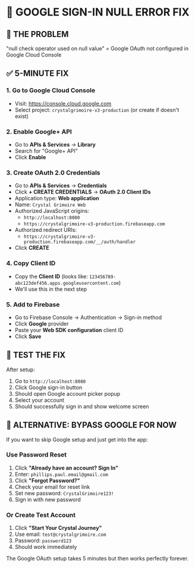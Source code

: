 # 🔧 GOOGLE SIGN-IN NULL ERROR FIX

## 🚨 **THE PROBLEM**
"null check operator used on null value" = Google OAuth not configured in Google Cloud Console

## ✅ **5-MINUTE FIX**

### 1. **Go to Google Cloud Console**
- Visit: https://console.cloud.google.com
- Select project: `crystalgrimoire-v3-production` (or create if doesn't exist)

### 2. **Enable Google+ API**
- Go to **APIs & Services** → **Library**
- Search for "Google+ API" 
- Click **Enable**

### 3. **Create OAuth 2.0 Credentials**
- Go to **APIs & Services** → **Credentials**
- Click **+ CREATE CREDENTIALS** → **OAuth 2.0 Client IDs**
- Application type: **Web application**
- Name: `Crystal Grimoire Web`
- Authorized JavaScript origins:
  - `http://localhost:8080`
  - `https://crystalgrimoire-v3-production.firebaseapp.com`
- Authorized redirect URIs:
  - `https://crystalgrimoire-v3-production.firebaseapp.com/__/auth/handler`
- Click **CREATE**

### 4. **Copy Client ID**
- Copy the **Client ID** (looks like: `123456789-abc123def456.apps.googleusercontent.com`)
- We'll use this in the next step

### 5. **Add to Firebase**
- Go to Firebase Console → Authentication → Sign-in method
- Click **Google** provider
- Paste your **Web SDK configuration** client ID
- Click **Save**

## 🧪 **TEST THE FIX**

After setup:
1. Go to `http://localhost:8080`
2. Click Google sign-in button
3. Should open Google account picker popup
4. Select your account
5. Should successfully sign in and show welcome screen

## 🚨 **ALTERNATIVE: BYPASS GOOGLE FOR NOW**

If you want to skip Google setup and just get into the app:

### **Use Password Reset**
1. Click **"Already have an account? Sign In"**
2. Enter: `phillips.paul.email@gmail.com`  
3. Click **"Forgot Password?"**
4. Check your email for reset link
5. Set new password: `CrystalGrimoire123!`
6. Sign in with new password

### **Or Create Test Account**
1. Click **"Start Your Crystal Journey"**
2. Use email: `test@crystalgrimoire.com`
3. Password: `password123`
4. Should work immediately

The Google OAuth setup takes 5 minutes but then works perfectly forever.